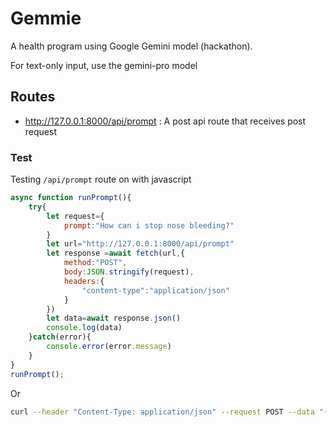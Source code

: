 # Gemmie
A health program using Google Gemini model (hackathon).

For text-only input, use the gemini-pro model

## Routes
- http://127.0.0.1:8000/api/prompt : A post api route that receives post request

### Test 
Testing `/api/prompt` route on with javascript 
```javascript
async function runPrompt(){
    try{
        let request={
            prompt:"How can i stop nose bleeding?"
        }
        let url="http://127.0.0.1:8000/api/prompt"
        let response =await fetch(url,{
            method:"POST",
            body:JSON.stringify(request),
            headers:{
                "content-type":"application/json"
            }
        })
        let data=await response.json()
        console.log(data)
    }catch(error){
        console.error(error.message)
    }
}
runPrompt();
```
Or

```bash 
curl --header "Content-Type: application/json" --request POST --data "{\"prompt\":\"How to stop a nose bleed?\"}" http://127.0.0.1:8000/api/prompt```
